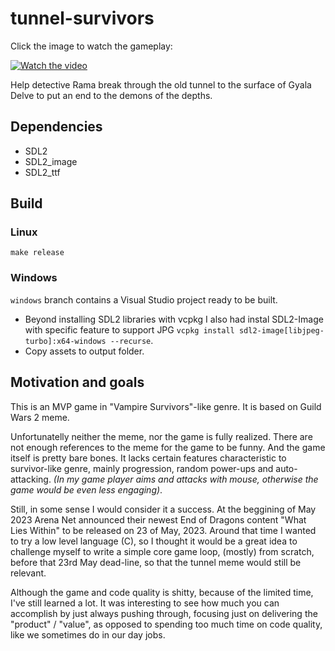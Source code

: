 # tunnel-survivors

Click the image to watch the gameplay:

[![Watch the video](https://img.youtube.com/vi/gDEtkuTBouU/default.jpg)](https://youtu.be/gDEtkuTBouU)

Help detective Rama break through the old tunnel to the surface of Gyala Delve to put an end to the demons of the depths.

## Dependencies

- SDL2
- SDL2_image
- SDL2_ttf

## Build

### Linux

```
make release
```

### Windows

`windows` branch contains a Visual Studio project ready to be built.

- Beyond installing SDL2 libraries with vcpkg I also had instal SDL2-Image with specific feature to support JPG `vcpkg install sdl2-image[libjpeg-turbo]:x64-windows --recurse`.
- Copy assets to output folder.

## Motivation and goals

This is an MVP game in "Vampire Survivors"-like genre. It is based on Guild Wars 2 meme.

Unfortunatelly neither the meme, nor the game is fully realized. There are not enough references to the meme for the game to be funny. And the game itself is pretty bare bones. It lacks certain features characteristic to survivor-like genre, mainly progression, random power-ups and auto-attacking. _(In my game player aims and attacks with mouse, otherwise the game would be even less engaging)_.

Still, in some sense I would consider it a success. At the beggining of May 2023 Arena Net announced their newest End of Dragons content "What Lies Within" to be released on 23 of May, 2023. Around that time I wanted to try a low level language (C), so I thought it would be a great idea to challenge myself to write a simple core game loop, (mostly) from scratch, before that 23rd May dead-line, so that the tunnel meme would still be relevant.

Although the game and code quality is shitty, because of the limited time, I've still learned a lot. It was interesting to see how much you can accomplish by just always pushing through, focusing just on delivering the "product" / "value", as opposed to spending too much time on code quality, like we sometimes do in our day jobs.
